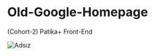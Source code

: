 # Old-Google-Homepage
(Cohort-2) Patika+ Front-End

![Adsız](https://github.com/gokayoncu/Old-Google-Homepage/assets/128924810/f6f63683-6add-4c12-8756-930087ec7389)
